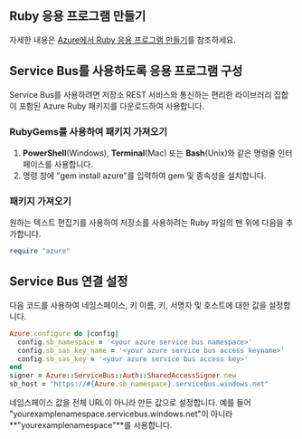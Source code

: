 ## <a name="create-a-ruby-application"></a>Ruby 응용 프로그램 만들기
자세한 내용은 [Azure에서 Ruby 응용 프로그램 만들기](../articles/virtual-machines/linux/classic/ruby-rails-web-app.md)를 참조하세요.

## <a name="configure-your-application-to-use-service-bus"></a>Service Bus를 사용하도록 응용 프로그램 구성
Service Bus를 사용하려면 저장소 REST 서비스와 통신하는 편리한 라이브러리 집합이 포함된 Azure Ruby 패키지를 다운로드하여 사용합니다.

### <a name="use-rubygems-to-obtain-the-package"></a>RubyGems를 사용하여 패키지 가져오기
1. **PowerShell**(Windows), **Terminal**(Mac) 또는 **Bash**(Unix)와 같은 명령줄 인터페이스를 사용합니다.
2. 명령 창에 "gem install azure"를 입력하여 gem 및 종속성을 설치합니다.

### <a name="import-the-package"></a>패키지 가져오기
원하는 텍스트 편집기를 사용하여 저장소를 사용하려는 Ruby 파일의 맨 위에 다음을 추가합니다.

```ruby
require "azure"
```

## <a name="set-up-a-service-bus-connection"></a>Service Bus 연결 설정
다음 코드를 사용하여 네임스페이스, 키 이름, 키, 서명자 및 호스트에 대한 값을 설정합니다.

```ruby
Azure.configure do |config|
  config.sb_namespace = '<your azure service bus namespace>'
  config.sb_sas_key_name = '<your azure service bus access keyname>'
  config.sb_sas_key = '<your azure service bus access key>'
end
signer = Azure::ServiceBus::Auth::SharedAccessSigner.new
sb_host = "https://#{Azure.sb_namespace}.servicebus.windows.net"
```

네임스페이스 값을 전체 URL이 아니라 만든 값으로 설정합니다. 예를 들어 "yourexamplenamespace.servicebus.windows.net"이 아니라 **"yourexamplenamespace"**를 사용합니다.
